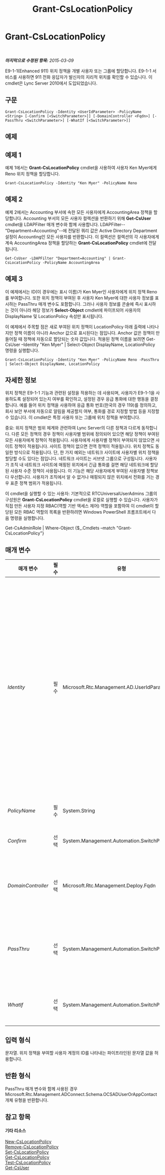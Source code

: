 ﻿---
title: Grant-CsLocationPolicy
TOCTitle: Grant-CsLocationPolicy
ms:assetid: f820f892-c247-447c-947a-00414189842e
ms:mtpsurl: https://technet.microsoft.com/ko-kr/library/Gg413049(v=OCS.15)
ms:contentKeyID: 49305577
ms.date: 08/10/2015
mtps_version: v=OCS.15
ms.translationtype: HT
---

# Grant-CsLocationPolicy

 

_**마지막으로 수정된 항목:** 2015-03-09_

E9-1-1(Enhanced 911) 위치 정책을 개별 사용자 또는 그룹에 할당합니다. E9-1-1 서비스를 사용하면 911 전화 응답자가 발신자의 지리적 위치를 확인할 수 있습니다. 이 cmdlet은 Lync Server 2010에서 도입되었습니다.

## 구문

    Grant-CsLocationPolicy -Identity <UserIdParameter> -PolicyName <String> [-Confirm [<SwitchParameter>]] [-DomainController <Fqdn>] [-PassThru <SwitchParameter>] [-WhatIf [<SwitchParameter>]]

## 예제

## 예제 1

예제 1에서는 **Grant-CsLocationPolicy** cmdlet을 사용하여 사용자 Ken Myer에게 Reno 위치 정책을 할당합니다.

    Grant-CsLocationPolicy -Identity "Ken Myer" -PolicyName Reno

## 예제 2

예제 2에서는 Accounting 부서에 속한 모든 사용자에게 AccountingArea 정책을 할당합니다. Accounting 부서의 모든 사용자 컬렉션을 반환하기 위해 **Get-CsUser** cmdlet을 LDAPFilter 매개 변수와 함께 사용합니다. LDAPFilter--"Department=Accounting"--에 전달된 쿼리 값은 Active Directory Department 설정이 Accounting인 모든 사용자를 반환합니다. 이 컬렉션은 컬렉션의 각 사용자에게 계속 AccountingArea 정책을 할당하는 **Grant-CsLocationPolicy** cmdlet에 전달됩니다.

    Get-CsUser -LDAPFilter "Department=Accounting" | Grant-CsLocationPolicy -PolicyName AccountingArea

## 예제 3

이 예제에서는 ID(이 경우에는 표시 이름)가 Ken Myer인 사용자에게 위치 정책 Reno를 부여합니다. 또한 위치 정책이 부여된 후 사용자 Ken Myer에 대한 사용자 정보를 표시하는 PassThru 매개 변수도 포함합니다. 그러나 사용자 정보를 콘솔에 즉시 표시하는 것이 아니라 해당 정보가 **Select-Object** cmdlet에 파이프되어 사용자의 DisplayName 및 LocationPolicy 속성만 표시됩니다.

이 예제에서 주목할 점은 새로 부여된 위치 정책이 LocationPolicy 아래 출력에 나타나지만 정책 이름이 아니라 Anchor 값으로 표시된다는 점입니다. Anchor 값은 정책이 만들어질 때 정책에 자동으로 할당되는 숫자 값입니다. 적용된 정책 이름을 보려면 Get-CsUser –Identity "Ken Myer" | Select-Object DisplayName, LocationPolicy 명령을 실행합니다.

    Grant-CsLocationPolicy -Identity "Ken Myer" -PolicyName Reno -PassThru | Select-Object DisplayName, LocationPolicy

## 자세한 정보

위치 정책은 E9-1-1 기능과 관련된 설정을 적용하는 데 사용되며, 사용자가 E9-1-1을 사용하도록 설정되어 있는지 여부를 확인하고, 설정된 경우 응급 통화에 대한 행동을 결정합니다. 예를 들어 위치 정책을 사용하여 응급 통화 번호(한국의 경우 119)를 정의하고, 회사 보안 부서에 자동으로 알림을 제공할지 여부, 통화를 경로 지정할 방법 등을 지정할 수 있습니다. 이 cmdlet은 특정 사용자 또는 그룹에 위치 정책을 부여합니다.

중요: 위치 정책은 범위 체계와 관련하여 Lync Server의 다른 정책과 다르게 동작합니다. 다른 모든 정책의 경우 정책이 사용자별 범위에 정의되어 있으면 해당 정책이 부여된 모든 사용자에게 정책이 적용됩니다. 사용자에게 사용자별 정책이 부여되지 않았으면 사이트 정책이 적용됩니다. 사이트 정책이 없으면 전역 정책이 적용됩니다. 위치 정책도 동일한 방식으로 적용됩니다. 단, 한 가지 예외는 네트워크 사이트에 사용자별 위치 정책을 할당할 수도 있다는 점입니다. 네트워크 사이트는 서브넷 그룹으로 구성됩니다. 사용자가 조직 내 네트워크 사이트에 매핑된 위치에서 긴급 통화를 걸면 해당 네트워크에 할당된 사용자 수준 정책이 사용됩니다. 이 기능은 해당 사용자에게 부여된 사용자별 정책보다 우선합니다. 사용자가 조직에서 알 수 없거나 매핑되지 않은 위치에서 전화를 거는 경우 표준 정책 범위가 적용됩니다.

이 cmdlet을 실행할 수 있는 사용자: 기본적으로 RTCUniversalUserAdmins 그룹의 구성원은 **Grant-CsLocationPolicy** cmdlet을 로컬로 실행할 수 있습니다. 사용자가 직접 만든 사용자 지정 RBAC(역할 기반 액세스 제어) 역할을 포함하여 이 cmdlet이 할당된 모든 RBAC 역할의 목록을 반환하려면 Windows PowerShell 프롬프트에서 다음 명령을 실행합니다.

Get-CsAdminRole | Where-Object {$\_.Cmdlets –match "Grant-CsLocationPolicy"}

## 매개 변수


<table>
<colgroup>
<col style="width: 25%" />
<col style="width: 25%" />
<col style="width: 25%" />
<col style="width: 25%" />
</colgroup>
<thead>
<tr class="header">
<th>매개 변수</th>
<th>필수</th>
<th>유형</th>
<th>설명</th>
</tr>
</thead>
<tbody>
<tr class="odd">
<td><p><em>Identity</em></p></td>
<td><p>필수</p></td>
<td><p>Microsoft.Rtc.Management.AD.UserIdParameter</p></td>
<td><p>정책을 할당해야 하는 사용자 계정의 ID를 나타냅니다. 사용자 ID는 네 가지 형식 중 하나를 사용하여 지정할 수 있는데, 이러한 형식은 1) 사용자의 SIP 주소, 2) 사용자의 UPN(사용자 계정 이름), 3) 도메인\로그온 형태인 사용자의 도메인 이름 및 로그온 이름(예: litwareinc\kenmyer) 및 4) 사용자의 Active Directory 표시 이름(예: Ken Myer)입니다. SAMAccountName은 ID로 사용할 수 없습니다.</p>
<p>또한 표시 이름을 사용자 ID로 사용할 경우 별표(*) 와일드카드 문자를 사용할 수 있습니다. 예를 들어 ID &quot;* Smith&quot;는 성이 Smith인 모든 사용자에게 정책을 부여합니다.</p></td>
</tr>
<tr class="even">
<td><p><em>PolicyName</em></p></td>
<td><p>필수</p></td>
<td><p>System.String</p></td>
<td><p>사용자에게 적용할 위치 정책의 ID입니다.</p></td>
</tr>
<tr class="odd">
<td><p><em>Confirm</em></p></td>
<td><p>선택</p></td>
<td><p>System.Management.Automation.SwitchParameter</p></td>
<td><p>명령을 실행하기 전에 확인 메시지를 표시합니다.</p></td>
</tr>
<tr class="even">
<td><p><em>DomainController</em></p></td>
<td><p>선택</p></td>
<td><p>Microsoft.Rtc.Management.Deploy.Fqdn</p></td>
<td><p>도메인 컨트롤러를 지정하도록 합니다. 도메인 컨트롤러를 지정하지 않으면 사용 가능한 첫 번째 도메인 컨트롤러가 사용됩니다.</p></td>
</tr>
<tr class="odd">
<td><p><em>PassThru</em></p></td>
<td><p>선택</p></td>
<td><p>System.Management.Automation.SwitchParameter</p></td>
<td><p>이 매개 변수를 값을 사용하지 않고 포함하면 cmdlet이 완료될 때 사용자 정보가 표시됩니다. 일반적으로 이 cmdlet을 실행하면 출력이 표시되지 않습니다.</p></td>
</tr>
<tr class="even">
<td><p><em>WhatIf</em></p></td>
<td><p>선택</p></td>
<td><p>System.Management.Automation.SwitchParameter</p></td>
<td><p>명령을 실제로 실행하지 않고도 명령이 실행될 경우 발생할 수 있는 현상을 설명합니다.</p></td>
</tr>
</tbody>
</table>


## 입력 형식

문자열. 위치 정책을 부여할 사용자 계정의 ID를 나타내는 파이프라인된 문자열 값을 허용합니다.

## 반환 형식

PassThru 매개 변수와 함께 사용된 경우 Microsoft.Rtc.Management.ADConnect.Schema.OCSADUserOrAppContact 개체 유형을 반환합니다.

## 참고 항목

#### 기타 리소스

[New-CsLocationPolicy](new-cslocationpolicy.md)  
[Remove-CsLocationPolicy](remove-cslocationpolicy.md)  
[Set-CsLocationPolicy](set-cslocationpolicy.md)  
[Get-CsLocationPolicy](get-cslocationpolicy.md)  
[Test-CsLocationPolicy](test-cslocationpolicy.md)  
[Get-CsUser](get-csuser.md)

